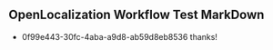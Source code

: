 ## OpenLocalization Workflow Test MarkDown
* 0f99e443-30fc-4aba-a9d8-ab59d8eb8536 
thanks!<!--HONumber=Mar16_HO2-->
